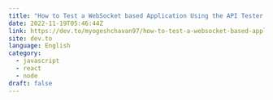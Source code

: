 ```yaml
---
title: "How to Test a WebSocket based Application Using the API Tester Mobile App"
date: 2022-11-19T05:46:44Z
link: https://dev.to/myogeshchavan97/how-to-test-a-websocket-based-application-using-the-api-tester-mobile-app-ile?utm_medium=RSS&utm_source=news.12bit.vn
site: dev.to
language: English
category:
  - javascript
  - react
  - node
draft: false
---
```

